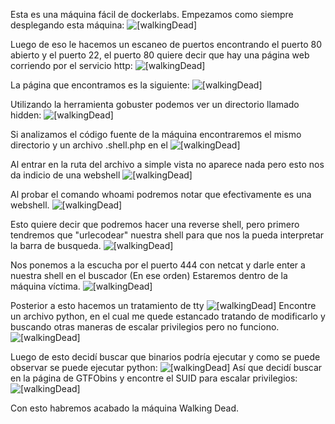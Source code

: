 
Esta es una máquina fácil de dockerlabs. Empezamos como siempre desplegando esta máquina:
![[walkingDead]](walkingDead1.png)

Luego de eso le hacemos un escaneo de puertos encontrando el puerto 80 abierto y el puerto 22, el puerto 80 quiere decir que hay una página web corriendo por el servicio http:
![[walkingDead]](walkingDead2.png)

La página que encontramos es la siguiente:
![[walkingDead]](walkingDead3.png)

Utilizando la herramienta gobuster podemos ver un directorio llamado hidden:
![[walkingDead]](walkingDead4.png)

Si analizamos el código fuente de la máquina encontraremos el mismo directorio y un archivo .shell.php en el
![[walkingDead]](walkingDead5.png)

Al entrar en la ruta del archivo a simple vista no aparece nada pero esto nos da indicio de una webshell
![[walkingDead]](walkingDead6.png)

Al probar el comando whoami podremos notar que efectivamente es una webshell.
![[walkingDead]](walkingDead7.png)

Esto quiere decir que podremos hacer una reverse shell, pero primero tendremos que "urlecodear"
nuestra shell para que nos la pueda interpretar la barra de busqueda.
![[walkingDead]](walkingDead8.png)

Nos ponemos a la escucha por el puerto 444 con netcat y darle enter a nuestra shell en el buscador (En ese orden) Estaremos dentro de la máquina víctima.
![[walkingDead]](walkingDead9.png)

Posterior a esto hacemos un tratamiento de tty
![[walkingDead]](walkingDead10.png)
Encontre un archivo python, en el cual me quede estancado tratando de modificarlo y buscando otras maneras de escalar privilegios pero no funciono.
![[walkingDead]](walkingDead11.png)

Luego de esto decidí buscar que binarios podría ejecutar y como se puede observar se puede ejecutar python:
![[walkingDead]](walkingDead12.png)
Así que decidí buscar en la página de GTFObins y encontre el SUID para escalar privilegios:
![[walkingDead]](walkingDead13.png)

Con esto habremos acabado la máquina Walking Dead.
